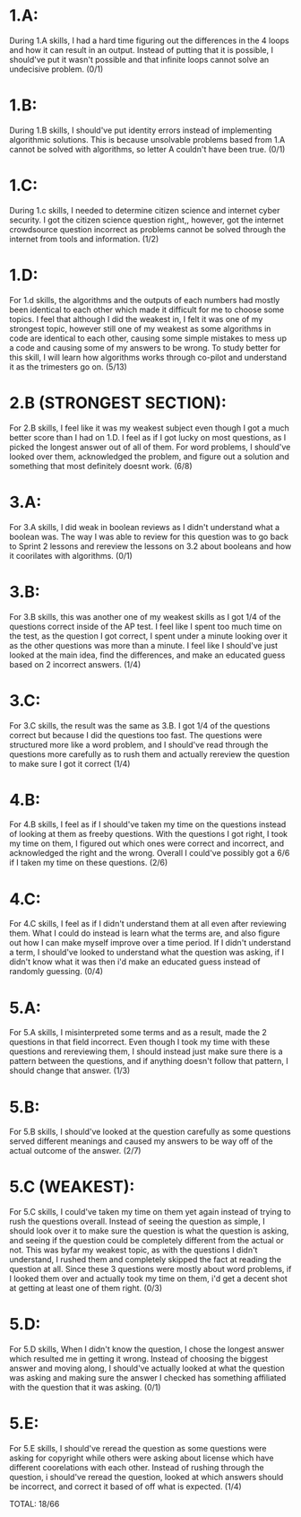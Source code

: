 # 1.A:
During 1.A skills, I had a hard time figuring out the differences in the 4 loops and how it can result in an output. Instead of putting that it is possible, I should've put it wasn't possible and that infinite loops cannot solve an undecisive problem. (0/1)

# 1.B:
During 1.B skills, I should've put identity errors instead of implementing algorithmic solutions. This is because unsolvable problems based from 1.A cannot be solved with algorithms, so letter A couldn't have been true. (0/1)

# 1.C:
During 1.c skills, I needed to determine citizen science and internet cyber security. I got the citizen science question right,, however, got the internet crowdsource question incorrect as problems cannot be solved through the internet from tools and information. (1/2)

# 1.D:
For 1.d skills, the algorithms and the outputs of each numbers had mostly been identical to each other which made it difficult for me to choose some topics. I feel that although I did the weakest in, I felt it was one of my strongest topic, however still one of my weakest as some algorithms in code are identical to each other, causing some simple mistakes to mess up a code and causing some of my answers to be wrong. To study better for this skill, I will learn how algorithms works through co-pilot and understand it as the trimesters go on. (5/13)

# 2.B (STRONGEST SECTION):
For 2.B skills, I feel like it was my weakest subject even though I got a much better score than I had on 1.D. I feel as if I got lucky on most questions, as I picked the longest answer out of all of them. For word problems, I should've looked over them, acknowledged the problem, and figure out a solution and something that most definitely doesnt work. (6/8)

# 3.A:
For 3.A skills, I did weak in boolean reviews as I didn't understand what a boolean was. The way I was able to review for this question was to go back to Sprint 2 lessons and rereview the lessons on 3.2 about booleans and how it coorilates with algorithms. (0/1)

# 3.B:
For 3.B skills, this was another one of my weakest skills as I got 1/4 of the questions correct inside of the AP test. I feel like I spent too much time on the test, as the question I got correct, I spent under a minute looking over it as the other questions was more than a minute. I feel like I should've just looked at the main idea, find the differences, and make an educated guess based on 2 incorrect answers. (1/4)

# 3.C:
For 3.C skills, the result was the same as 3.B. I got 1/4 of the questions correct but because I did the questions too fast. The questions were structured more like a word problem, and I should've read through the questions more carefully as to rush them and actually rereview the question to make sure I got it correct (1/4)

# 4.B:
For 4.B skills, I feel as if I should've taken my time on the questions instead of looking at them as freeby questions. With the questions I got right, I took my time on them, I figured out which ones were correct and incorrect, and acknowledged the right and the wrong. Overall I could've possibly got a 6/6 if I taken my time on these questions. (2/6)

# 4.C:
For 4.C skills, I feel as if I didn't understand them at all even after reviewing them. What I could do instead is learn what the terms are, and also figure out how I can make myself improve over a time period. If I didn't understand a term, I should've looked to understand what the question was asking, if I didn't know what it was then i'd make an educated guess instead of randomly guessing. (0/4)

# 5.A:
For 5.A skills, I misinterpreted some terms and as a result, made the 2 questions in that field incorrect. Even though I took my time with these questions and rereviewing them, I should instead just make sure there is a pattern between the questions, and if anything doesn't follow that pattern, I should change that answer. (1/3)

# 5.B:
For 5.B skills, I should've looked at the question carefully as some questions served different meanings and caused my answers to be way off of the actual outcome of the answer. (2/7)

# 5.C (WEAKEST):
For 5.C skills, I could've taken my time on them yet again instead of trying to rush the questions overall. Instead of seeing the question as simple, I should look over it to make sure the question is what the question is asking, and seeing if the question could be completely different from the actual or not. This was byfar my weakest topic, as with the questions I didn't understand, I rushed them and completely skipped the fact at reading the question at all. Since these 3 questions were mostly about word problems, if I looked them over and actually took my time on them, i'd get a decent shot at getting at least one of them right. (0/3)

# 5.D:
For 5.D skills, When I didn't know the question, I chose the longest answer which resulted me in getting it wrong. Instead of choosing the biggest answer and moving along, I should've actually looked at what the question was asking and making sure the answer I checked has something affiliated with the question that it was asking. (0/1)

# 5.E: 
For 5.E skills, I should've reread the question as some questions were asking for copyright while others were asking about license which have different coorelations with each other. Instead of rushing through the question, i should've reread the question, looked at which answers should be incorrect, and correct it based of off what is expected. (1/4)

TOTAL: 18/66
